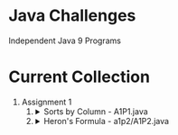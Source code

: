 # Java Challenges
Independent Java 9 Programs 

# Current Collection

1. Assignment 1
    1.  <details>
        <summary> Sorts by Column - A1P1.java</summary>
        <p> Hard coded 3x3 matrix, uses user input from console. Sorts from least at the top and greatest at the bottom
        <br> Includes: A1P1.java
        </p>
        </details>
    2. <details>
        <summary> Heron's Formula - a1p2/A1P2.java</summary>
        <p> Uses Heron's Formula to calculate the area of a triangle given user inputted points
        <br> Includes: Point.java and Triangle.java (contains the Heron's Formula)
        </p>
        </details>
